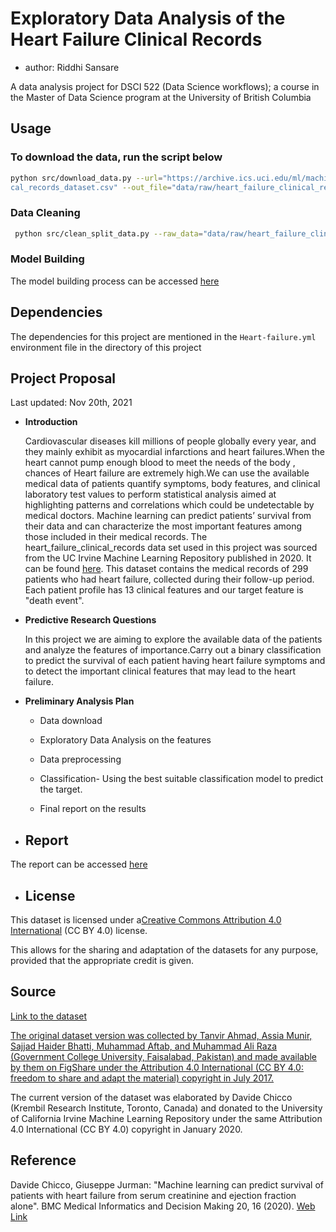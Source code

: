 # Exploratory Data Analysis of the Heart Failure Clinical Records

- author: Riddhi Sansare

A data analysis project for DSCI 522 (Data Science workflows); a
course in the Master of Data Science program at the University of
British Columbia

## Usage

### To download the data, run the script below

```bash
python src/download_data.py --url="https://archive.ics.uci.edu/ml/machine-learning-databases/00519/heart_failure_clini
cal_records_dataset.csv" --out_file="data/raw/heart_failure_clinical_records_dataset.csv"
```

### Data Cleaning

```bash
 python src/clean_split_data.py --raw_data="data/raw/heart_failure_clinical_records_dataset.csv" --out_dir="data/processed/"
```

### Model Building

The model building process can be accessed [here](https://github.com/UBC-MDS/DSCI_522_Heart_Failure_Exploratory_Analysis/blob/main/src/Heart_Failure_Model_Building.ipynb)

## Dependencies

The dependencies for this project are mentioned in the `Heart-failure.yml` environment file in the directory of this project

## Project Proposal

Last updated: Nov 20th, 2021

- **Introduction**

   Cardiovascular diseases kill millions of people globally every year, and they mainly exhibit as myocardial infarctions and heart failures.When the heart cannot pump enough blood to meet the needs of the body , chances of  Heart failure are extremely high.We can use the available medical data of patients quantify symptoms, body features, and clinical laboratory test values to perform statistical analysis aimed at highlighting patterns and correlations which could be undetectable by medical doctors. Machine learning can predict patients’ survival from their data and can characterize the most important features among those included in their medical records.
   The heart_failure_clinical_records data set used in this project was sourced from the UC Irvine Machine Learning Repository published in 2020. It can be found [here]("https://archive-beta.ics.uci.edu/ml/datasets/heart+failure+clinical+records"). This dataset contains the medical records of 299 patients who had heart failure, collected during their follow-up period. Each patient profile has 13 clinical features and our target feature is "death event".

- **Predictive Research Questions**

    In this project we are aiming to explore the available data of the patients and analyze the features of importance.Carry out a binary classification to predict the survival of each patient having heart failure symptoms and to detect the important clinical features that may lead to the heart failure.

- **Preliminary Analysis Plan**

  - Data download

  - Exploratory Data Analysis on the features

  - Data preprocessing

  - Classification- Using the best suitable classification model to predict the target.

  - Final report on the results

- ## Report

The report can be accessed [here](https://github.com/UBC-MDS/DSCI_522_Heart_Failure_Exploratory_Analysis/blob/main/doc/Report.pdf)

- ## License
  
This dataset is licensed under a[Creative Commons Attribution 4.0 International](https://creativecommons.org/licenses/by/4.0/legalcode) (CC BY 4.0) license.

This allows for the sharing and adaptation of the datasets for any purpose, provided that the appropriate credit is given.

## Source

[Link to the dataset](https://archive.ics.uci.edu/ml/machine-learning-databases/00519/)

[The original dataset version was collected by Tanvir Ahmad, Assia Munir, Sajjad Haider Bhatti, Muhammad Aftab, and Muhammad Ali Raza (Government College University, Faisalabad, Pakistan) and made available by them on FigShare under the Attribution 4.0 International (CC BY 4.0: freedom to share and adapt the material) copyright in July 2017.](https://archive.ics.uci.edu/ml/datasets/Heart+failure+clinical+records)

The current version of the dataset was elaborated by Davide Chicco (Krembil Research Institute, Toronto, Canada) and donated to the University of California Irvine Machine Learning Repository under the same Attribution 4.0 International (CC BY 4.0) copyright in January 2020.

## Reference

Davide Chicco, Giuseppe Jurman: "Machine learning can predict survival of patients with heart failure from serum creatinine and ejection fraction alone". BMC Medical Informatics and Decision Making 20, 16 (2020). [Web Link](https://bmcmedinformdecismak.biomedcentral.com/articles/10.1186/s12911-020-1023-5#citeas)
